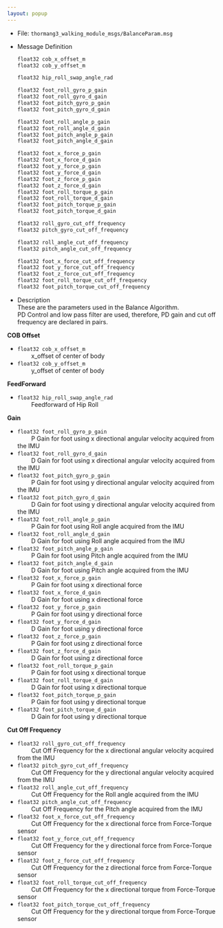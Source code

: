 ```yaml
---
layout: popup
---
```


- File: `thormang3_walking_module_msgs/BalanceParam.msg`

- Message Definition

  ```c
  float32 cob_x_offset_m
  float32 cob_y_offset_m

  float32 hip_roll_swap_angle_rad

  float32 foot_roll_gyro_p_gain
  float32 foot_roll_gyro_d_gain
  float32 foot_pitch_gyro_p_gain
  float32 foot_pitch_gyro_d_gain

  float32 foot_roll_angle_p_gain
  float32 foot_roll_angle_d_gain
  float32 foot_pitch_angle_p_gain
  float32 foot_pitch_angle_d_gain

  float32 foot_x_force_p_gain
  float32 foot_x_force_d_gain
  float32 foot_y_force_p_gain
  float32 foot_y_force_d_gain
  float32 foot_z_force_p_gain
  float32 foot_z_force_d_gain
  float32 foot_roll_torque_p_gain
  float32 foot_roll_torque_d_gain
  float32 foot_pitch_torque_p_gain
  float32 foot_pitch_torque_d_gain

  float32 roll_gyro_cut_off_frequency
  float32 pitch_gyro_cut_off_frequency  

  float32 roll_angle_cut_off_frequency
  float32 pitch_angle_cut_off_frequency

  float32 foot_x_force_cut_off_frequency
  float32 foot_y_force_cut_off_frequency
  float32 foot_z_force_cut_off_frequency
  float32 foot_roll_torque_cut_off_frequency
  float32 foot_pitch_torque_cut_off_frequency
  ```

- Description  
These are the parameters used in the Balance Algorithm.  
PD Control and low pass filter are used, therefore, PD gain and cut off frequency are declared in pairs.

**COB Offset**
* `float32 cob_x_offset_m`  
&emsp;&emsp; x_offset of center of body
* `float32 cob_y_offset_m`  
&emsp;&emsp; y_offset of center of body


**FeedForward**
* `float32 hip_roll_swap_angle_rad`  
&emsp;&emsp; Feedforward of Hip Roll


**Gain**
* `float32 foot_roll_gyro_p_gain`  
&emsp;&emsp; P Gain for foot using x directional angular velocity acquired from the IMU
* `float32 foot_roll_gyro_d_gain`  
&emsp;&emsp; D Gain for foot using x directional angular velocity acquired from the IMU
* `float32 foot_pitch_gyro_p_gain`  
&emsp;&emsp; P Gain for foot using y directional angular velocity acquired from the IMU
* `float32 foot_pitch_gyro_d_gain`  
&emsp;&emsp; D Gain for foot using y directional angular velocity acquired from the IMU
* `float32 foot_roll_angle_p_gain`  
&emsp;&emsp; P Gain for foot using Roll angle acquired from the IMU
* `float32 foot_roll_angle_d_gain`  
&emsp;&emsp; D Gain for foot using Roll angle acquired from the IMU
* `float32 foot_pitch_angle_p_gain`  
&emsp;&emsp; P Gain for foot using Pitch angle acquired from the IMU
* `float32 foot_pitch_angle_d_gain`  
&emsp;&emsp; D Gain for foot using Pitch angle acquired from the IMU
* `float32 foot_x_force_p_gain`  
&emsp;&emsp; P Gain for foot using x directional force
* `float32 foot_x_force_d_gain`  
&emsp;&emsp; D Gain for foot using x directional force
* `float32 foot_y_force_p_gain`  
&emsp;&emsp; P Gain for foot using y directional force
* `float32 foot_y_force_d_gain`  
&emsp;&emsp; D Gain for foot using y directional force
* `float32 foot_z_force_p_gain`  
&emsp;&emsp; P Gain for foot using z directional force
* `float32 foot_z_force_d_gain`  
&emsp;&emsp; D Gain for foot using z directional force
* `float32 foot_roll_torque_p_gain`  
&emsp;&emsp; P Gain for foot using x directional torque
* `float32 foot_roll_torque_d_gain`  
&emsp;&emsp; D Gain for foot using x directional torque
* `float32 foot_pitch_torque_p_gain`  
&emsp;&emsp; P Gain for foot using y directional torque
* `float32 foot_pitch_torque_d_gain`  
&emsp;&emsp; D Gain for foot using y directional torque


**Cut Off Frequency**  
* `float32 roll_gyro_cut_off_frequency`  
&emsp;&emsp; Cut Off Frequency for the x directional angular velocity acquired from the IMU
* `float32 pitch_gyro_cut_off_frequency`  
&emsp;&emsp; Cut Off Frequency for the y directional angular velocity acquired from the IMU
* `float32 roll_angle_cut_off_frequency`  
&emsp;&emsp; Cut Off Frequency for the Roll angle acquired from the IMU
* `float32 pitch_angle_cut_off_frequency`  
&emsp;&emsp; Cut Off Frequency for the Pitch angle acquired from the IMU
* `float32 foot_x_force_cut_off_frequency`  
&emsp;&emsp; Cut Off Frequency for the x directional force from Force-Torque sensor
* `float32 foot_y_force_cut_off_frequency`  
&emsp;&emsp; Cut Off Frequency for the y directional force from Force-Torque sensor
* `float32 foot_z_force_cut_off_frequency`  
&emsp;&emsp; Cut Off Frequency for the z directional force from Force-Torque sensor
* `float32 foot_roll_torque_cut_off_frequency`  
&emsp;&emsp; Cut Off Frequency for the x directional torque from Force-Torque sensor
* `float32 foot_pitch_torque_cut_off_frequency`  
&emsp;&emsp; Cut Off Frequency for the y directional torque from Force-Torque sensor
